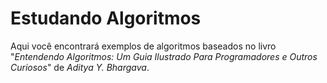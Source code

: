 # Estudando Algoritmos

Aqui você encontrará exemplos de algoritmos baseados no livro "_Entendendo Algoritmos: Um Guia Ilustrado Para Programadores e Outros Curiosos_" de _Aditya Y. Bhargava_.


